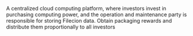A centralized cloud computing platform, where investors invest in purchasing computing power, and the operation and maintenance party is responsible for storing FiIecion data. Obtain packaging rewards and distribute them proportionally to all investors